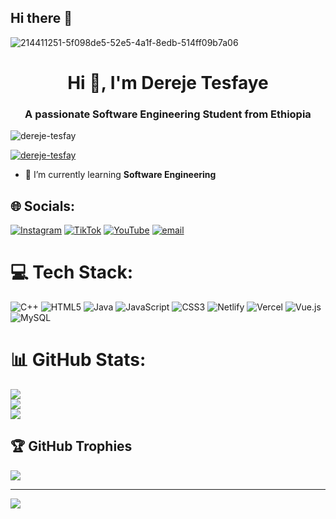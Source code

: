 
## Hi there 👋
![214411251-5f098de5-52e5-4a1f-8edb-514ff09b7a06](https://github.com/user-attachments/assets/ae5b31a9-7783-4729-8612-babb976d9665)




<h1 align="center">Hi 👋, I'm Dereje Tesfaye</h1>
<h3 align="center">A passionate Software Engineering Student from Ethiopia</h3>

<p align="left"> <img src="https://komarev.com/ghpvc/?username=dereje-tesfay&label=Profile%20views&color=0e75b6&style=flat" alt="dereje-tesfay" /> </p>

<p align="left"> <a href="https://github.com/ryo-ma/github-profile-trophy"><img src="https://github-profile-trophy.vercel.app/?username=dereje-tesfay" alt="dereje-tesfay" /></a> </p>

- 🌱 I’m currently learning **Software Engineering**

## 🌐 Socials:
[![Instagram](https://img.shields.io/badge/Instagram-%23E4405F.svg?logo=Instagram&logoColor=white)](https://instagram.com/instagram) [![TikTok](https://img.shields.io/badge/TikTok-%23000000.svg?logo=TikTok&logoColor=white)](https://tiktok.com/@dere) [![YouTube](https://img.shields.io/badge/YouTube-%23FF0000.svg?logo=YouTube&logoColor=white)](https://youtube.com/@youtube) [![email](https://img.shields.io/badge/Email-D14836?logo=gmail&logoColor=white)](mailto:derejetesfaye383@gmail.com) 

# 💻 Tech Stack:
![C++](https://img.shields.io/badge/c++-%2300599C.svg?style=for-the-badge&logo=c%2B%2B&logoColor=white) ![HTML5](https://img.shields.io/badge/html5-%23E34F26.svg?style=for-the-badge&logo=html5&logoColor=white) ![Java](https://img.shields.io/badge/java-%23ED8B00.svg?style=for-the-badge&logo=openjdk&logoColor=white) ![JavaScript](https://img.shields.io/badge/javascript-%23323330.svg?style=for-the-badge&logo=javascript&logoColor=%23F7DF1E) ![CSS3](https://img.shields.io/badge/css3-%231572B6.svg?style=for-the-badge&logo=css3&logoColor=white) ![Netlify](https://img.shields.io/badge/netlify-%23000000.svg?style=for-the-badge&logo=netlify&logoColor=#00C7B7) ![Vercel](https://img.shields.io/badge/vercel-%23000000.svg?style=for-the-badge&logo=vercel&logoColor=white) ![Vue.js](https://img.shields.io/badge/vue.js-%2335495e.svg?style=for-the-badge&logo=vuedotjs&logoColor=%234FC08D) ![MySQL](https://img.shields.io/badge/mysql-4479A1.svg?style=for-the-badge&logo=mysql&logoColor=white)
# 📊 GitHub Stats:
![](https://github-readme-stats.vercel.app/api?username=dereaki&theme=radical&hide_border=false&include_all_commits=false&count_private=false)<br/>
![](https://nirzak-streak-stats.vercel.app/?user=dereaki&theme=radical&hide_border=false)<br/>
![](https://github-readme-stats.vercel.app/api/top-langs/?username=dereaki&theme=radical&hide_border=false&include_all_commits=false&count_private=false&layout=compact)

## 🏆 GitHub Trophies
![](https://github-profile-trophy.vercel.app/?username=dereaki&theme=radical&no-frame=false&no-bg=true&margin-w=4)

---
[![](https://visitcount.itsvg.in/api?id=dereaki&icon=0&color=0)](https://visitcount.itsvg.in)

<!-- Proudly created with GPRM ( https://gprm.itsvg.in ) -->


